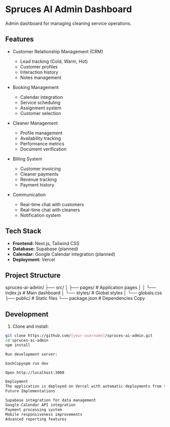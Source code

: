 # Spruces AI Admin Dashboard

Admin dashboard for managing cleaning service operations.

## Features

- Customer Relationship Management (CRM)
  - Lead tracking (Cold, Warm, Hot)
  - Customer profiles
  - Interaction history
  - Notes management

- Booking Management
  - Calendar integration
  - Service scheduling
  - Assignment system
  - Customer selection

- Cleaner Management
  - Profile management
  - Availability tracking
  - Performance metrics
  - Document verification

- Billing System
  - Customer invoicing
  - Cleaner payments
  - Revenue tracking
  - Payment history

- Communication
  - Real-time chat with customers
  - Real-time chat with cleaners
  - Notification system

## Tech Stack

- **Frontend:** Next.js, Tailwind CSS
- **Database:** Supabase (planned)
- **Calendar:** Google Calendar Integration (planned)
- **Deployment:** Vercel

## Project Structure
spruces-ai-admin/
├── src/
│   ├── pages/          # Application pages
│   │   └── index.js    # Main dashboard
│   └── styles/         # Global styles
│       └── globals.css
├── public/            # Static files
└── package.json      # Dependencies
Copy
## Development

1. Clone and install:
```bash
git clone https://github.com/[your-username]/spruces-ai-admin.git
cd spruces-ai-admin
npm install

Run development server:

bashCopynpm run dev

Open http://localhost:3000

Deployment
The application is deployed on Vercel with automatic deployments from the main branch.
Future Implementations

Supabase integration for data management
Google Calendar API integration
Payment processing system
Mobile responsiveness improvements
Advanced reporting features
